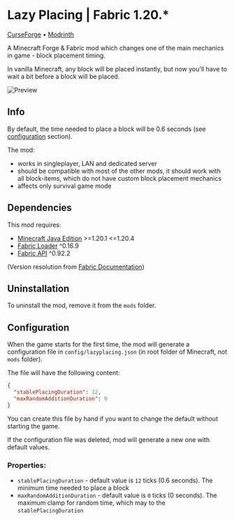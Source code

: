 # Lazy Placing | Fabric 1.20.*

[CurseForge](https://www.curseforge.com/minecraft/mc-mods/lazy-placing) •
[Modrinth](https://modrinth.com/mod/lazy-placing)

A Minecraft Forge & Fabric mod which changes one of the main mechanics in game - block placement timing.

In vanilla Minecraft, any block will be placed instantly, but now you'll have to wait a bit before a block will be placed.

![Preview](additional/preview.gif)

## Info

By default, the time needed to place a block will be 0.6 seconds (see [configuration](#Configuration) section).

The mod:

* works in singleplayer, LAN and dedicated server
* should be compatible with most of the other mods, it should work with all block-items, which do not have custom block placement mechanics
* affects only survival game mode

## Dependencies

This mod requires:
* [Minecraft Java Edition](https://www.minecraft.net/ru-ru/store/minecraft-deluxe-collection-pc) >=1.20.1 <=1.20.4
* [Fabric Loader](https://fabricmc.net/use/) ^0.16.9
* [Fabric API](https://github.com/FabricMC/fabric) ^0.92.2

(Version resolution from [Fabric Documentation](https://wiki.fabricmc.net/documentation:fabric_mod_json_spec#versionrange))

## Uninstallation

To uninstall the mod, remove it from the `mods` folder.

## Configuration

When the game starts for the first time, the mod will generate a configuration file in `config/lazyplacing.json` (in root folder of Minecraft, not `mods` folder).

The file will have the following content:

```json
{
  "stablePlacingDuration": 12,
  "maxRandomAdditionDuration": 0
}
```

You can create this file by hand if you want to change the default without starting the game.

If the configuration file was deleted, mod will generate a new one with default values.

### Properties:

* `stablePlacingDuration` - default value is `12` ticks (0.6 seconds). The minimum time needed to place a block
* `maxRandomAdditionDuration` - default value is `0` ticks (0 seconds). The maximum clamp for random time, which may to the `stablePlacingDuration`
